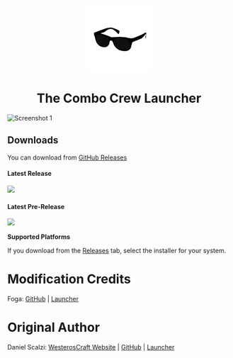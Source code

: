 <p align="center"><img src="./app/assets/images/Gif-Launcher.gif" width="150px" height="150px" alt="aventium softworks"></p>

<h1 align="center">The Combo Crew Launcher</h1>

![Screenshot 1](https://i.imgur.com/oyDJ9FO.png)

## Downloads

You can download from [GitHub Releases](https://github.com/Foga2H/TheComboCrewLauncher/releases)

#### Latest Release

[![](https://img.shields.io/github/release/Foga2H/TheComboCrewLauncher.svg?style=flat-square)](https://github.com/Foga2H/TheComboCrewLauncher/releases/latest)

#### Latest Pre-Release
[![](https://img.shields.io/github/release/Foga2H/TheComboCrewLauncher/all.svg?style=flat-square)](https://github.com/Foga2H/TheComboCrewLauncher/releases)

**Supported Platforms**

If you download from the [Releases](https://github.com/dscalzi/ElectronLauncher/releases) tab, select the installer for your system.

# Modification Credits
Foga: [GitHub][foga2h] | [Launcher][thecombocrewlauncher]

# Original Author
Daniel Scalzi: [WesterosCraft Website][westeroscraftweb] | [GitHub][westeroscraftgithub] | [Launcher][westeroscraftgithublauncher]

[westeroscraftweb]: https://www.westeroscraft.com/
[westeroscraftgithub]: https://github.com/WesterosCraftCode
[westeroscraftgithublauncher]: https://github.com/WesterosCraftCode/ElectronLauncher

[foga2h]: https://github.com/foga2h
[thecombocrewlauncher]: https://github.com/Foga2H/TheComboCrewLauncher
